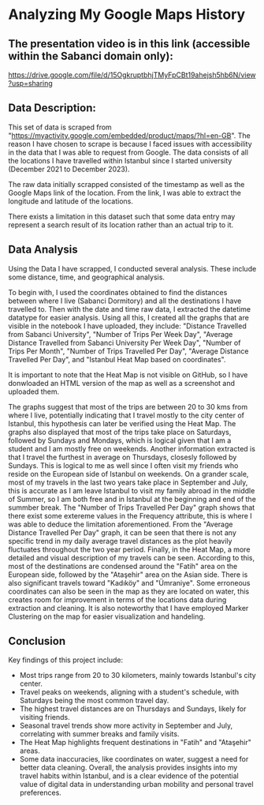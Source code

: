 # Analyzing My Google Maps History

## The presentation video is in this link (accessible within the Sabanci domain only):
https://drive.google.com/file/d/15OgkruptbhjTMyFpCBt19ahejsh5hb6N/view?usp=sharing

## Data Description:
This set of data is scraped from "https://myactivity.google.com/embedded/product/maps/?hl=en-GB". The reason I have chosen to scrape is because I faced issues with accessibility in the data that I was able to request from Google. The data consists of all the locations I have travelled within Istanbul since I started university (December 2021 to December 2023).

The raw data initially scrapped consisted of the timestamp as well as the Google Maps link of the location. From the link, I was able to extract the longitude and latitude of the locations.

There exists a limitation in this dataset such that some data entry may represent a search result of its location rather than an actual trip to it.


## Data Analysis
Using the Data I have scrapped, I conducted several analysis. These include some distance, time, and geographical analysis.

To begin with, I used the coordinates obtained to find the distances between where I live (Sabanci Dormitory) and all the destinations I have travelled to. Then with the date and time raw data, I extracted the datetime datatype for easier analysis. Using all this, I created all the graphs that are visible in the notebook I have uploaded, they include: "Distance Travelled from Sabanci University", "Number of Trips Per Week Day", "Average Distance Travelled from Sabanci University Per Week Day", "Number of Trips Per Month", "Number of Trips Travelled Per Day", "Average Distance Travelled Per Day", and "Istanbul Heat Map based on coordinates".

It is important to note that the Heat Map is not visible on GitHub, so I have donwloaded an HTML version of the map as well as a screenshot and uploaded them.

The graphs suggest that most of the trips are between 20 to 30 kms from where I live, potentially indicating that I travel mostly to the city center of Istanbul, this hypothesis can later be verified using the Heat Map. The graphs also displayed that most of the trips take place on Saturdays, followed by Sundays and Mondays, which is logical given that I am a student and I am mostly free on weekends. Another information extracted is that I travel the furthest in average on Thursdays, closesly followed by Sundays. This is logical to me as well since I often visit my friends who reside on the European side of Istanbul on weekends. On a grander scale, most of my travels in the last two years take place in September and July, this is accurate as I am leave Istanbul to visit my family abroad in the middle of Summer, so I am both free and in Istanbul at the beginning and end of the summber break. The "Number of Trips Travelled Per Day" graph shows that there exist some extereme values in the Frequency attribute, this is where I was able to deduce the limitation aforementioned. From the "Average Distance Travelled Per Day" graph, it can be seen that there is not any specific trend in my daily average travel distances as the plot heavily fluctuates throughout the two year period. Finally, in the Heat Map, a more detailed and visual description of my travels can be seen. According to this, most of the destinations are condensed around the "Fatih" area on the European side, followed by the "Ataşehir" area on the Asian side. There is also significant travels toward "Kadıköy" and "Ümraniye". Some erroneous coordinates can also be seen in the map as they are located on water, this creates room for improvement in terms of the locations data during extraction and cleaning. It is also noteworthy that I have employed Marker Clustering on the map for easier visualization and handeling.

## Conclusion
Key findings of this project include:
- Most trips range from 20 to 30 kilometers, mainly towards Istanbul's city center.
- Travel peaks on weekends, aligning with a student's schedule, with Saturdays being the most common travel day.
- The highest travel distances are on Thursdays and Sundays, likely for visiting friends.
- Seasonal travel trends show more activity in September and July, correlating with summer breaks and family visits.
- The Heat Map highlights frequent destinations in "Fatih" and "Ataşehir" areas.
- Some data inaccuracies, like coordinates on water, suggest a need for better data cleaning.
Overall, the analysis provides insights into my travel habits within Istanbul, and is a clear evidence of the potential value of digital data in understanding urban mobility and personal travel preferences.
